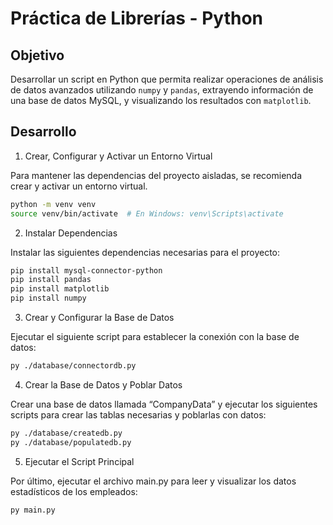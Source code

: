 # Práctica de Librerías - Python

## Objetivo
Desarrollar un script en Python que permita realizar operaciones de análisis de datos avanzados utilizando `numpy` y `pandas`, extrayendo información de una base de datos MySQL, y visualizando los resultados con `matplotlib`.

## Desarrollo

1. Crear, Configurar y Activar un Entorno Virtual

Para mantener las dependencias del proyecto aisladas, se recomienda crear y activar un entorno virtual.

```sh
python -m venv venv
source venv/bin/activate  # En Windows: venv\Scripts\activate
```

2. Instalar Dependencias

Instalar las siguientes dependencias necesarias para el proyecto:

```sh
pip install mysql-connector-python
pip install pandas
pip install matplotlib
pip install numpy
```

3. Crear y Configurar la Base de Datos

Ejecutar el siguiente script para establecer la conexión con la base de datos:

```sh
py ./database/connectordb.py
```

4. Crear la Base de Datos y Poblar Datos

Crear una base de datos llamada “CompanyData” y ejecutar los siguientes scripts para crear las tablas necesarias y poblarlas con datos:

```sh
py ./database/createdb.py
py ./database/populatedb.py
```

5. Ejecutar el Script Principal

Por último, ejecutar el archivo main.py para leer y visualizar los datos estadísticos de los empleados:

```sh
py main.py
```

